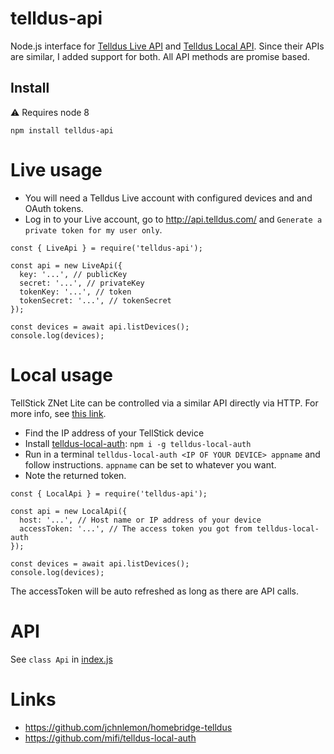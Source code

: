 # telldus-api

Node.js interface for [Telldus Live API](http://api.telldus.com/) and [Telldus Local API](https://developer.telldus.com/blog/2016/05/24/local-api-for-tellstick-znet-lite-beta-now-in-public-beta). Since their APIs are similar, I added support for both. All API methods are promise based.

## Install
⚠️ Requires node 8
```
npm install telldus-api
```

# Live usage
- You will need a Telldus Live account with configured devices and and OAuth tokens.
- Log in to your Live account, go to http://api.telldus.com/ and `Generate a private token for my user only`.

```
const { LiveApi } = require('telldus-api');

const api = new LiveApi({
  key: '...', // publicKey
  secret: '...', // privateKey
  tokenKey: '...', // token
  tokenSecret: '...', // tokenSecret
});

const devices = await api.listDevices();
console.log(devices);
```

# Local usage
TellStick ZNet Lite can be controlled via a similar API directly via HTTP.
For more info, see [this link](https://developer.telldus.com/blog/2016/05/24/local-api-for-tellstick-znet-lite-beta-now-in-public-beta).

- Find the IP address of your TellStick device
- Install [telldus-local-auth](https://github.com/mifi/telldus-local-auth): `npm i -g telldus-local-auth`
- Run in a terminal `telldus-local-auth <IP OF YOUR DEVICE> appname` and follow instructions. `appname` can be set to whatever you want.
- Note the returned token.

```
const { LocalApi } = require('telldus-api');

const api = new LocalApi({
  host: '...', // Host name or IP address of your device
  accessToken: '...', // The access token you got from telldus-local-auth
});

const devices = await api.listDevices();
console.log(devices);
```

The accessToken will be auto refreshed as long as there are API calls.

# API
See `class Api` in [index.js](https://github.com/mifi/telldus-api/blob/master/index.js)

# Links
- https://github.com/jchnlemon/homebridge-telldus
- https://github.com/mifi/telldus-local-auth

